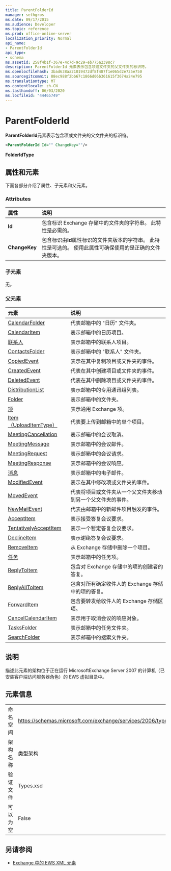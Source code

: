 ```yaml
---
title: ParentFolderId
manager: sethgros
ms.date: 09/17/2015
ms.audience: Developer
ms.topic: reference
ms.prod: office-online-server
localization_priority: Normal
api_name:
- ParentFolderId
api_type:
- schema
ms.assetid: 258f4b1f-367e-4c7d-9c29-eb775a2398c7
description: ParentFolderId 元素表示包含项或文件夹的父文件夹的标识符。
ms.openlocfilehash: 3bad638aa21019472df8f487f1e065d2e725e750
ms.sourcegitcommit: 88ec988f2bb67c1866d06b361615f3674a24e795
ms.translationtype: MT
ms.contentlocale: zh-CN
ms.lasthandoff: 06/03/2020
ms.locfileid: "44465749"
---
```

# <a name="parentfolderid"></a>ParentFolderId

**ParentFolderId**元素表示包含项或文件夹的父文件夹的标识符。 
  
```XML
<ParentFolderId Id="" ChangeKey=""/>
```

**FolderIdType**

## <a name="attributes-and-elements"></a>属性和元素

下面各部分介绍了属性、子元素和父元素。
  
### <a name="attributes"></a>Attributes

|**属性**|**说明**|
|:-----|:-----|
|**Id** <br/> |包含标识 Exchange 存储中的文件夹的字符串。 此特性是必需的。  <br/> |
|**ChangeKey** <br/> |包含标识由**Id**属性标识的文件夹版本的字符串。 此特性是可选的。 使用此属性可确保使用的是正确的文件夹版本。  <br/> |
   
### <a name="child-elements"></a>子元素

无。
  
### <a name="parent-elements"></a>父元素

|**元素**|**说明**|
|:-----|:-----|
|[CalendarFolder](calendarfolder.md) <br/> |代表邮箱中的 "日历" 文件夹。  <br/> |
|[CalendarItem](calendaritem.md) <br/> |表示邮箱中的日历项目。  <br/> |
|[联系人](contact.md) <br/> |表示邮箱中的联系人项目。  <br/> |
|[ContactsFolder](contactsfolder.md) <br/> |表示邮箱中的 "联系人" 文件夹。  <br/> |
|[CopiedEvent](copiedevent.md) <br/> |表示在其中复制项目或文件夹的事件。  <br/> |
|[CreatedEvent](createdevent.md) <br/> |代表在其中创建项目或文件夹的事件。  <br/> |
|[DeletedEvent](deletedevent.md) <br/> |代表在其中删除项目或文件夹的事件。  <br/> |
|[DistributionList](distributionlist.md) <br/> |表示邮箱中的专用通讯组列表。  <br/> |
|[Folder](folder.md) <br/> |表示邮箱中的文件夹。  <br/> |
|[项](item.md) <br/> |表示通用 Exchange 项。  <br/> |
|[Item （UploadItemType）](item-uploaditemtype.md) <br/> |代表要上传到邮箱中的单个项目。  <br/> |
|[MeetingCancellation](meetingcancellation.md) <br/> |表示邮箱中的会议取消。  <br/> |
|[MeetingMessage](meetingmessage.md) <br/> |表示邮箱中的会议邮件。  <br/> |
|[MeetingRequest](meetingrequest.md) <br/> |表示邮箱中的会议请求。  <br/> |
|[MeetingResponse](meetingresponse.md) <br/> |表示邮箱中的会议响应。  <br/> |
|[消息](message-ex15websvcsotherref.md) <br/> |表示邮箱中的电子邮件。  <br/> |
|[ModifiedEvent](modifiedevent.md) <br/> |表示在其中修改项或文件夹的事件。  <br/> |
|[MovedEvent](movedevent.md) <br/> |代表将项目或文件夹从一个父文件夹移动到另一个父文件夹的事件。  <br/> |
|[NewMailEvent](newmailevent.md) <br/> |代表由邮箱中的新邮件项目触发的事件。  <br/> |
|[AcceptItem](acceptitem.md) <br/> |表示接受答复会议要求。  <br/> |
|[TentativelyAcceptItem](tentativelyacceptitem.md) <br/> |表示一个暂定答复会议要求。  <br/> |
|[DeclineItem](declineitem.md) <br/> |表示谢绝答复会议要求。  <br/> |
|[RemoveItem](removeitem.md) <br/> |从 Exchange 存储中删除一个项目。  <br/> |
|[任务](task.md) <br/> |表示邮箱中的任务项。  <br/> |
|[ReplyToItem](replytoitem.md) <br/> |包含对 Exchange 存储中的项的创建者的答复。  <br/> |
|[ReplyAllToItem](replyalltoitem.md) <br/> |包含对所有确定收件人的 Exchange 存储中的项的答复。  <br/> |
|[ForwardItem](forwarditem.md) <br/> |包含要转发给收件人的 Exchange 存储区项。  <br/> |
|[CancelCalendarItem](cancelcalendaritem.md) <br/> |表示用于取消会议的响应对象。  <br/> |
|[TasksFolder](tasksfolder.md) <br/> |表示邮箱中的任务文件夹。  <br/> |
|[SearchFolder](searchfolder.md) <br/> |表示邮箱中的搜索文件夹。  <br/> |
   
## <a name="remarks"></a>说明

描述此元素的架构位于正在运行 MicrosoftExchange Server 2007 的计算机（已安装客户端访问服务器角色）的 EWS 虚拟目录中。
  
## <a name="element-information"></a>元素信息

|||
|:-----|:-----|
|命名空间  <br/> |https://schemas.microsoft.com/exchange/services/2006/types  <br/> |
|架构名称  <br/> |类型架构  <br/> |
|验证文件  <br/> |Types.xsd  <br/> |
|可以为空  <br/> |False  <br/> |
   
## <a name="see-also"></a>另请参阅

- [Exchange 中的 EWS XML 元素](ews-xml-elements-in-exchange.md)

